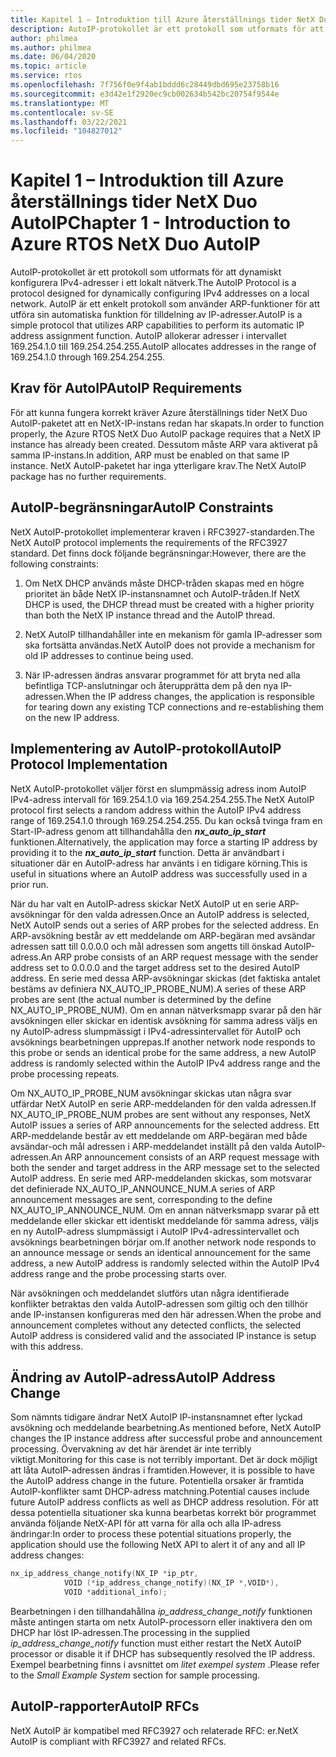```yaml
---
title: Kapitel 1 – Introduktion till Azure återställnings tider NetX Duo AutoIP
description: AutoIP-protokollet är ett protokoll som utformats för att dynamiskt konfigurera IPv4-adresser i ett lokalt nätverk. För att kunna fungera korrekt kräver Azure återställnings tider NetX Duo AutoIP-paketet att en NetX-IP-instans redan har skapats.
author: philmea
ms.author: philmea
ms.date: 06/04/2020
ms.topic: article
ms.service: rtos
ms.openlocfilehash: 7f756f0e9f4ab1bddd6c28449dbd695e23758b16
ms.sourcegitcommit: e3d42e1f2920ec9cb002634b542bc20754f9544e
ms.translationtype: MT
ms.contentlocale: sv-SE
ms.lasthandoff: 03/22/2021
ms.locfileid: "104827012"
---
```

# <a name="chapter-1---introduction-to-azure-rtos-netx-duo-autoip"></a><span data-ttu-id="80f0a-104">Kapitel 1 – Introduktion till Azure återställnings tider NetX Duo AutoIP</span><span class="sxs-lookup"><span data-stu-id="80f0a-104">Chapter 1 - Introduction to Azure RTOS NetX Duo AutoIP</span></span>

<span data-ttu-id="80f0a-105">AutoIP-protokollet är ett protokoll som utformats för att dynamiskt konfigurera IPv4-adresser i ett lokalt nätverk.</span><span class="sxs-lookup"><span data-stu-id="80f0a-105">The AutoIP Protocol is a protocol designed for dynamically configuring IPv4 addresses on a local network.</span></span> <span data-ttu-id="80f0a-106">AutoIP är ett enkelt protokoll som använder ARP-funktioner för att utföra sin automatiska funktion för tilldelning av IP-adresser.</span><span class="sxs-lookup"><span data-stu-id="80f0a-106">AutoIP is a simple protocol that utilizes ARP capabilities to perform its automatic IP address assignment function.</span></span> <span data-ttu-id="80f0a-107">AutoIP allokerar adresser i intervallet 169.254.1.0 till 169.254.254.255.</span><span class="sxs-lookup"><span data-stu-id="80f0a-107">AutoIP allocates addresses in the range of 169.254.1.0 through 169.254.254.255.</span></span>

## <a name="autoip-requirements"></a><span data-ttu-id="80f0a-108">Krav för AutoIP</span><span class="sxs-lookup"><span data-stu-id="80f0a-108">AutoIP Requirements</span></span>

<span data-ttu-id="80f0a-109">För att kunna fungera korrekt kräver Azure återställnings tider NetX Duo AutoIP-paketet att en NetX-IP-instans redan har skapats.</span><span class="sxs-lookup"><span data-stu-id="80f0a-109">In order to function properly, the Azure RTOS NetX Duo AutoIP package requires that a NetX IP instance has already been created.</span></span> <span data-ttu-id="80f0a-110">Dessutom måste ARP vara aktiverat på samma IP-instans.</span><span class="sxs-lookup"><span data-stu-id="80f0a-110">In addition, ARP must be enabled on that same IP instance.</span></span> <span data-ttu-id="80f0a-111">NetX AutoIP-paketet har inga ytterligare krav.</span><span class="sxs-lookup"><span data-stu-id="80f0a-111">The NetX AutoIP package has no further requirements.</span></span>

## <a name="autoip-constraints"></a><span data-ttu-id="80f0a-112">AutoIP-begränsningar</span><span class="sxs-lookup"><span data-stu-id="80f0a-112">AutoIP Constraints</span></span>

<span data-ttu-id="80f0a-113">NetX AutoIP-protokollet implementerar kraven i RFC3927-standarden.</span><span class="sxs-lookup"><span data-stu-id="80f0a-113">The NetX AutoIP protocol implements the requirements of the RFC3927 standard.</span></span> <span data-ttu-id="80f0a-114">Det finns dock följande begränsningar:</span><span class="sxs-lookup"><span data-stu-id="80f0a-114">However, there are the following constraints:</span></span>

1. <span data-ttu-id="80f0a-115">Om NetX DHCP används måste DHCP-tråden skapas med en högre prioritet än både NetX IP-instansnamnet och AutoIP-tråden.</span><span class="sxs-lookup"><span data-stu-id="80f0a-115">If NetX DHCP is used, the DHCP thread must be created with a higher priority than both the NetX IP instance thread and the AutoIP thread.</span></span>

1. <span data-ttu-id="80f0a-116">NetX AutoIP tillhandahåller inte en mekanism för gamla IP-adresser som ska fortsätta användas.</span><span class="sxs-lookup"><span data-stu-id="80f0a-116">NetX AutoIP does not provide a mechanism for old IP addresses to continue being used.</span></span>

1. <span data-ttu-id="80f0a-117">När IP-adressen ändras ansvarar programmet för att bryta ned alla befintliga TCP-anslutningar och återupprätta dem på den nya IP-adressen.</span><span class="sxs-lookup"><span data-stu-id="80f0a-117">When the IP address changes, the application is responsible for tearing down any existing TCP connections and re-establishing them on the new IP address.</span></span>

## <a name="autoip-protocol-implementation"></a><span data-ttu-id="80f0a-118">Implementering av AutoIP-protokoll</span><span class="sxs-lookup"><span data-stu-id="80f0a-118">AutoIP Protocol Implementation</span></span>

<span data-ttu-id="80f0a-119">NetX AutoIP-protokollet väljer först en slumpmässig adress inom AutoIP IPv4-adress intervall för 169.254.1.0 via 169.254.254.255.</span><span class="sxs-lookup"><span data-stu-id="80f0a-119">The NetX AutoIP protocol first selects a random address within the AutoIP IPv4 address range of 169.254.1.0 through 169.254.254.255.</span></span> <span data-ttu-id="80f0a-120">Du kan också tvinga fram en Start-IP-adress genom att tillhandahålla den ***nx_auto_ip_start*** funktionen.</span><span class="sxs-lookup"><span data-stu-id="80f0a-120">Alternatively, the application may force a starting IP address by providing it to the ***nx_auto_ip_start*** function.</span></span> <span data-ttu-id="80f0a-121">Detta är användbart i situationer där en AutoIP-adress har använts i en tidigare körning.</span><span class="sxs-lookup"><span data-stu-id="80f0a-121">This is useful in situations where an AutoIP address was successfully used in a prior run.</span></span>

<span data-ttu-id="80f0a-122">När du har valt en AutoIP-adress skickar NetX AutoIP ut en serie ARP-avsökningar för den valda adressen.</span><span class="sxs-lookup"><span data-stu-id="80f0a-122">Once an AutoIP address is selected, NetX AutoIP sends out a series of ARP probes for the selected address.</span></span> <span data-ttu-id="80f0a-123">En ARP-avsökning består av ett meddelande om ARP-begäran med avsändar adressen satt till 0.0.0.0 och mål adressen som angetts till önskad AutoIP-adress.</span><span class="sxs-lookup"><span data-stu-id="80f0a-123">An ARP probe consists of an ARP request message with the sender address set to 0.0.0.0 and the target address set to the desired AutoIP address.</span></span> <span data-ttu-id="80f0a-124">En serie med dessa ARP-avsökningar skickas (det faktiska antalet bestäms av definiera NX_AUTO_IP_PROBE_NUM).</span><span class="sxs-lookup"><span data-stu-id="80f0a-124">A series of these ARP probes are sent (the actual number is determined by the define NX_AUTO_IP_PROBE_NUM).</span></span> <span data-ttu-id="80f0a-125">Om en annan nätverksmapp svarar på den här avsökningen eller skickar en identisk avsökning för samma adress väljs en ny AutoIP-adress slumpmässigt i IPv4-adressintervallet för AutoIP och avsöknings bearbetningen upprepas.</span><span class="sxs-lookup"><span data-stu-id="80f0a-125">If another network node responds to this probe or sends an identical probe for the same address, a new AutoIP address is randomly selected within the AutoIP IPv4 address range and the probe processing repeats.</span></span>

<span data-ttu-id="80f0a-126">Om NX_AUTO_IP_PROBE_NUM avsökningar skickas utan några svar utfärdar NetX AutoIP en serie ARP-meddelanden för den valda adressen.</span><span class="sxs-lookup"><span data-stu-id="80f0a-126">If NX_AUTO_IP_PROBE_NUM probes are sent without any responses, NetX AutoIP issues a series of ARP announcements for the selected address.</span></span> <span data-ttu-id="80f0a-127">Ett ARP-meddelande består av ett meddelande om ARP-begäran med både avsändar-och mål adressen i ARP-meddelandet inställt på den valda AutoIP-adressen.</span><span class="sxs-lookup"><span data-stu-id="80f0a-127">An ARP announcement consists of an ARP request message with both the sender and target address in the ARP message set to the selected AutoIP address.</span></span> <span data-ttu-id="80f0a-128">En serie med ARP-meddelanden skickas, som motsvarar det definierade NX_AUTO_IP_ANNOUNCE_NUM.</span><span class="sxs-lookup"><span data-stu-id="80f0a-128">A series of ARP announcement messages are sent, corresponding to the define NX_AUTO_IP_ANNOUNCE_NUM.</span></span> <span data-ttu-id="80f0a-129">Om en annan nätverksmapp svarar på ett meddelande eller skickar ett identiskt meddelande för samma adress, väljs en ny AutoIP-adress slumpmässigt i AutoIP IPv4-adressintervallet och avsöknings bearbetningen börjar om.</span><span class="sxs-lookup"><span data-stu-id="80f0a-129">If another network node responds to an announce message or sends an identical announcement for the same address, a new AutoIP address is randomly selected within the AutoIP IPv4 address range and the probe processing starts over.</span></span>

<span data-ttu-id="80f0a-130">När avsökningen och meddelandet slutförs utan några identifierade konflikter betraktas den valda AutoIP-adressen som giltig och den tillhör ande IP-instansen konfigureras med den här adressen.</span><span class="sxs-lookup"><span data-stu-id="80f0a-130">When the probe and announcement completes without any detected conflicts, the selected AutoIP address is considered valid and the associated IP instance is setup with this address.</span></span>

## <a name="autoip-address-change"></a><span data-ttu-id="80f0a-131">Ändring av AutoIP-adress</span><span class="sxs-lookup"><span data-stu-id="80f0a-131">AutoIP Address Change</span></span>

<span data-ttu-id="80f0a-132">Som nämnts tidigare ändrar NetX AutoIP IP-instansnamnet efter lyckad avsökning och meddelande bearbetning.</span><span class="sxs-lookup"><span data-stu-id="80f0a-132">As mentioned before, NetX AutoIP changes the IP instance address after successful probe and announcement processing.</span></span> <span data-ttu-id="80f0a-133">Övervakning av det här ärendet är inte terribly viktigt.</span><span class="sxs-lookup"><span data-stu-id="80f0a-133">Monitoring for this case is not terribly important.</span></span> <span data-ttu-id="80f0a-134">Det är dock möjligt att låta AutoIP-adressen ändras i framtiden.</span><span class="sxs-lookup"><span data-stu-id="80f0a-134">However, it is possible to have the AutoIP address change in the future.</span></span> <span data-ttu-id="80f0a-135">Potentiella orsaker är framtida AutoIP-konflikter samt DHCP-adress matchning.</span><span class="sxs-lookup"><span data-stu-id="80f0a-135">Potential causes include future AutoIP address conflicts as well as DHCP address resolution.</span></span> <span data-ttu-id="80f0a-136">För att dessa potentiella situationer ska kunna bearbetas korrekt bör programmet använda följande NetX-API för att varna för alla och alla IP-adress ändringar:</span><span class="sxs-lookup"><span data-stu-id="80f0a-136">In order to process these potential situations properly, the application should use the following NetX API to alert it of any and all IP address changes:</span></span>

```c
nx_ip_address_change_notify(NX_IP *ip_ptr,
            VOID (*ip_address_change_notify)(NX_IP *,VOID*),
            VOID *additional_info);
```

<span data-ttu-id="80f0a-137">Bearbetningen i den tillhandahållna *ip_address_change_notify* funktionen måste antingen starta om netx AutoIP-processorn eller inaktivera den om DHCP har löst IP-adressen.</span><span class="sxs-lookup"><span data-stu-id="80f0a-137">The processing in the supplied *ip_address_change_notify* function must either restart the NetX AutoIP processor or disable it if DHCP has subsequently resolved the IP address.</span></span> <span data-ttu-id="80f0a-138">Exempel bearbetning finns i avsnittet om *litet exempel system* .</span><span class="sxs-lookup"><span data-stu-id="80f0a-138">Please refer to the *Small Example System* section for sample processing.</span></span>

## <a name="autoip-rfcs"></a><span data-ttu-id="80f0a-139">AutoIP-rapporter</span><span class="sxs-lookup"><span data-stu-id="80f0a-139">AutoIP RFCs</span></span>

<span data-ttu-id="80f0a-140">NetX AutoIP är kompatibel med RFC3927 och relaterade RFC: er.</span><span class="sxs-lookup"><span data-stu-id="80f0a-140">NetX AutoIP is compliant with RFC3927 and related RFCs.</span></span>